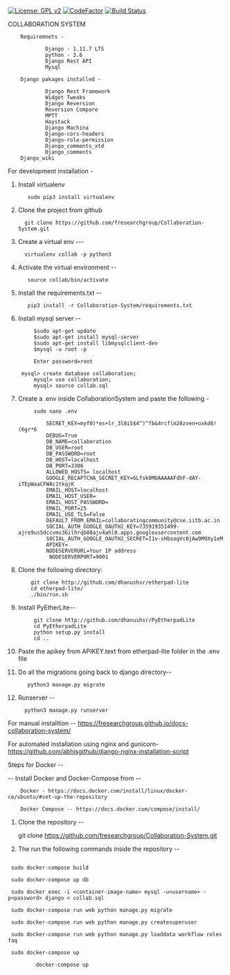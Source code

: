 [![License: GPL v2](https://img.shields.io/badge/License-GPL%20v2-blue.svg)](https://www.gnu.org/licenses/old-licenses/gpl-2.0.en.html)
[![CodeFactor](https://www.codefactor.io/repository/github/fresearchgroup/collaboration-system/badge)](https://www.codefactor.io/repository/github/fresearchgroup/collaboration-system)
[![Build Status](https://travis-ci.org/fresearchgroup/Collaboration-System.svg?branch=master)](https://travis-ci.org/fresearchgroup/Collaboration-System)

COLLABORATION SYSTEM

        Requiremnets -

                Django - 1.11.7 LTS
                python - 3.6
                Django Rest API
                Mysql

        Django pakages installed -

                Django Rest Framework
                Widget Tweaks
                Django Reversion
                Reversion Compare
                MPTT
                Haystack
                Django Machina
                Django-cors-headers
                Django-role-permission
                Django_comments_xtd
                Django_comments
		Django_wiki

For development installation -

  1. Install virtualenv

	        sudo pip3 install virtualenv

  2. Clone the project from github

           git clone https://github.com/fresearchgroup/Collaboration-System.git

3. Create a virtual env ---

		 virtualenv collab -p python3

4. Activate the virtual environment --

	      source collab/bin/activate

 5. Install the requirements.txt --

	       pip3 install -r Collaboration-System/requirements.txt

5. Install mysql server --

            $sudo apt-get update
            $sudo apt-get install mysql-server
            $sudo apt-get install libmysqlclient-dev
            $mysql -u root -p

            Enter password=root

	    mysql> create database collaboration;
            mysql> use collaboration;
            mysql> source collab.sql   


6. Create a .env inside CollaborationSystem and paste the following -

            sudo nano .env

                SECRET_KEY=myf0)*es+lr_3l0i5$4^)^fb&4rcf(m28zven+oxkd6!(6gr*6
                DEBUG=True
                DB_NAME=collaboration
                DB_USER=root
                DB_PASSWORD=root
                DB_HOST=localhost
                DB_PORT=3306
                ALLOWED_HOSTS= localhost
                GOOGLE_RECAPTCHA_SECRET_KEY=6Lfsk0MUAAAAAFdhF-dAY-iTEpWaaCFWAc1tkqjK
                EMAIL_HOST=localhost
                EMAIL_HOST_USER=
                EMAIL_HOST_PASSWORD=
                EMAIL_PORT=25
                EMAIL_USE_TLS=False
                DEFAULT_FROM_EMAIL=collaboratingcommunity@cse.iitb.ac.in
                SOCIAL_AUTH_GOOGLE_OAUTH2_KEY=735919351499-ajre9us5dccvms36ilhrqb88ajv4ahl0.apps.googleusercontent.com
                SOCIAL_AUTH_GOOGLE_OAUTH2_SECRET=I1v-sHbsogVc0jAw9M9Xy1eM
                APIKEY=
	            NODESERVERURL=Your IP address
				 NODESERVERPORT=9001


7.  Clone the following directory:

			git clone http://github.com/dhanushsr/etherpad-lite
			cd etherpad-lite/
			./bin/run.sh

8. Install PyEtherLite--

			git clone http://github.com/dhanushsr/PyEtherpadLite
			cd PyEtherpadLite
			python setup.py install
			cd ..

9. Paste the apikey from APIKEY.text from etherpad-lite folder in the .env file
9. Do all the migrations going back to django directory--

	      python3 manage.py migrate

10. Runserver --

	      python3 manage.py runserver  

For manual installtion -- https://fresearchgroup.github.io/docs-collaboration-system/

For automated installation using nginx and gunicorn- https://github.com/abhisgithub/django-nginx-installation-script


Steps for Docker --

 -- Install Docker and Docker-Compose from  --

	    Docker - https://docs.docker.com/install/linux/docker-ce/ubuntu/#set-up-the-repository

	    Docker Compose -- https://docs.docker.com/compose/install/

1. Clone the repository --

   git clone https://github.com/fresearchgroup/Collaboration-System.git

2. The run the following commands inside the repository --

```

 sudo docker-compose build

 sudo docker-compose up db

 sudo docker exec -i <container-image-name> mysql -u<username> -p<password> django < collab.sql

 sudo docker-compose run web python manage.py migrate

 sudo docker-compose run web python manage.py createsuperuser

 sudo docker-compose run web python manage.py loaddata workflow roles faq

 sudo docker-compose up

		 docker-compose up
